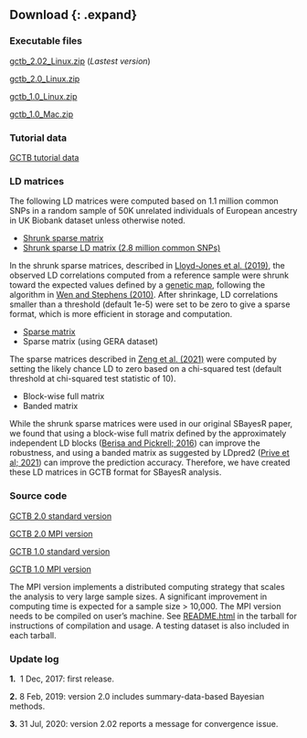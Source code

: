 
## Download {: .expand}
### Executable files
[gctb\_2.02\_Linux.zip](download/gctb_2.02_Linux.zip) (*Lastest version*)

[gctb\_2.0\_Linux.zip](download/gctb_2.0_Linux.zip)

[gctb\_1.0\_Linux.zip](download/gctb_1.0_Linux.zip)

[gctb\_1.0\_Mac.zip](download/gctb_1.0_Mac.zip)

### Tutorial data
[GCTB tutorial data](download/gctb_2.0_tutorial.zip)

### LD matrices
The following LD matrices were computed based on 1.1 million common SNPs in a random sample of 50K unrelated individuals of European ancestry in UK Biobank dataset unless otherwise noted.

* [Shrunk sparse matrix](https://zenodo.org/record/3350914#.XyFfnC17G8o)
* [Shrunk sparse LD matrix (2.8 million common SNPs)](https://zenodo.org/record/3375373#.XyFgOS17G8o)

In the shrunk sparse matrices, described in [Lloyd-Jones et al. (2019)](https://www.nature.com/articles/s41467-019-12653-0), the observed LD correlations computed from a reference sample were shrunk toward the expected values defined by a [genetic map](https://github.com/joepickrell/1000-genomes-genetic-maps), following the algorithm in [Wen and Stephens (2010)](https://projecteuclid.org/euclid.aoas/1287409368). After shrinkage, LD correlations smaller than a threshold (default 1e-5) were set to be zero to give a sparse format, which is more efficient in storage and computation. 

* [Sparse matrix](https://swift.rc.nectar.org.au/v1/AUTH_4dbb3c851266426d9aa75bcefcda5de1/data/share/JianZ_2021_nc/ukbEURu_imp_v3_HM3_n50k.chisq10.zip)
* Sparse matrix (using GERA dataset)

The sparse matrices described in [Zeng et al. (2021)](https://www.nature.com/articles/s41467-021-21446-3) were computed by setting the likely chance LD to zero based on a chi-squared test (default threshold at chi-squared test statistic of 10).

* Block-wise full matrix
* Banded matrix

While the shrunk sparse matrices were used in our original SBayesR paper, we found that using a block-wise full matrix defined by the approximately independent LD blocks ([Berisa and Pickrell; 2016](https://www.ncbi.nlm.nih.gov/pmc/articles/PMC4731402/)) can improve the robustness, and using a banded matrix as suggested by LDpred2 ([Prive et al; 2021](https://academic.oup.com/bioinformatics/advance-article/doi/10.1093/bioinformatics/btaa1029/6039173)) can improve the prediction accuracy. Therefore, we have created these LD matrices in GCTB format for SBayesR analysis.

### Source code
[GCTB 2.0 standard version](download/gctb_2.0_scr.zip)

[GCTB 2.0 MPI version](download/gctb_2.0_mpi_scr.zip)

[GCTB 1.0 standard version](download/gctb_1.0_scr.zip)

[GCTB 1.0 MPI version](download/gctb_1.0_mpi_scr.zip)

The MPI version implements a distributed computing strategy that scales the analysis to very large sample sizes. A significant improvement in computing time is expected for a sample size > 10,000. The MPI version needs to be compiled on user’s machine. See [README.html](download/README.html) in the tarball for instructions of compilation and usage. A testing dataset is also included in each tarball.


### Update log 

**1.**  1 Dec, 2017: first release.

**2.**  8 Feb, 2019: version 2.0 includes summary-data-based Bayesian methods.

**3.** 31 Jul, 2020: version 2.02 reports a message for convergence issue.
